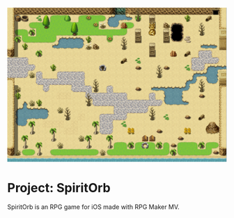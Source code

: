![Tux, the Linux mascot](/launch_image.png)
<h1>Project: SpiritOrb</h1>	


<p>SpiritOrb is an RPG game for iOS made with RPG Maker MV.</p>
